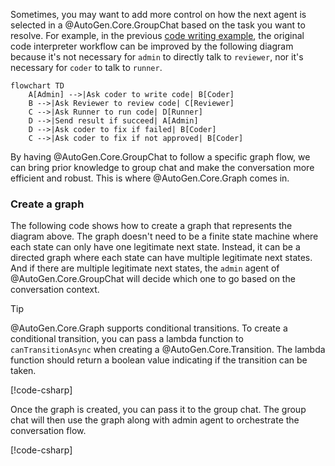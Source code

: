 Sometimes, you may want to add more control on how the next agent is selected in a @AutoGen.Core.GroupChat based on the task you want to resolve. For example, in the previous [code writing example](./Group-chat.md), the original code interpreter workflow can be improved by the following diagram because it's not necessary for `admin` to directly talk to `reviewer`, nor it's necessary for `coder` to talk to `runner`.

```mermaid
flowchart TD
    A[Admin] -->|Ask coder to write code| B[Coder]
    B -->|Ask Reviewer to review code| C[Reviewer]
    C -->|Ask Runner to run code| D[Runner]
    D -->|Send result if succeed| A[Admin]
    D -->|Ask coder to fix if failed| B[Coder]
    C -->|Ask coder to fix if not approved| B[Coder]
```

By having @AutoGen.Core.GroupChat to follow a specific graph flow, we can bring prior knowledge to group chat and make the conversation more efficient and robust. This is where @AutoGen.Core.Graph comes in.

### Create a graph
The following code shows how to create a graph that represents the diagram above. The graph doesn't need to be a finite state machine where each state can only have one legitimate next state. Instead, it can be a directed graph where each state can have multiple legitimate next states. And if there are multiple legitimate next states, the `admin` agent of @AutoGen.Core.GroupChat will decide which one to go based on the conversation context.

> [!TIP]
> @AutoGen.Core.Graph supports conditional transitions. To create a conditional transition, you can pass a lambda function to `canTransitionAsync` when creating a @AutoGen.Core.Transition. The lambda function should return a boolean value indicating if the transition can be taken.

[!code-csharp[](../../samples/AutoGen.BasicSamples/Example07_Dynamic_GroupChat_Calculate_Fibonacci.cs?name=create_workflow)]

Once the graph is created, you can pass it to the group chat. The group chat will then use the graph along with admin agent to orchestrate the conversation flow.

[!code-csharp[](../../samples/AutoGen.BasicSamples/Example07_Dynamic_GroupChat_Calculate_Fibonacci.cs?name=create_group_chat_with_workflow)]